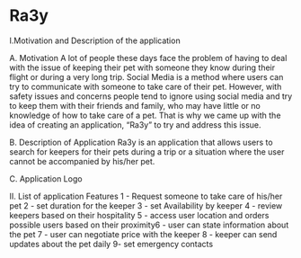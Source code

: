 # Ra3y
I.Motivation and Description of the application

  A. Motivation
    A lot of people these days face the problem of having to deal with the
    issue of keeping their pet with someone they know during their flight or
    during a very long trip. Social Media is a method where users can try to
    communicate with someone to take care of their pet. However, with safety
    issues and concerns people tend to ignore using social media and try to keep
    them with their friends and family, who may have little or no knowledge of
    how to take care of a pet. That is why we came up with the idea of creating
    an application, “Ra3y” to try and address this issue.

  B. Description of Application
    Ra3y is an application that allows users to search for keepers for their
    pets during a trip or a situation where the user cannot be accompanied by
    his/her pet.


  C. Application Logo

II. List of application Features
    1 - Request someone to take care of his/her pet
    2 - set duration for the keeper
    3 - set Availability by keeper
    4 - review keepers based on their hospitality
    5 - access user location and orders possible users based on their
    proximity6 - user can state information about the pet
    7 - user can negotiate price with the keeper
    8 - keeper can send updates about the pet daily
    9- set emergency contacts
